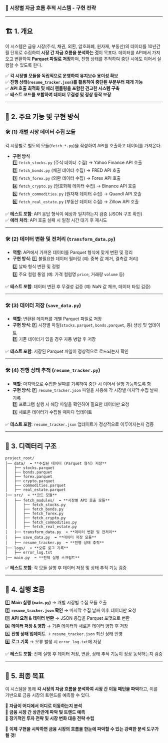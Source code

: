 ### 🚀 **시장별 자금 흐름 추적 시스템 - 구현 전략**  

---

## 🏗 **1. 개요**

이 시스템은 금융 시장(주식, 채권, 외환, 암호화폐, 원자재, 부동산)의 데이터를 10년간 월 단위로 수집하여 **시장 간 자금 흐름을 분석하는 것**이 목표다. 데이터를 API에서 가져오고 변환하여 **Parquet 파일로 저장**하며, 진행 상태를 추적하여 중단 시에도 이어서 실행할 수 있도록 한다.

✅ **각 시장별 모듈을 독립적으로 운영하여 유지보수 용이성 확보**  
✅ **진행 상태(`resume_tracker.json`)를 활용하여 중단된 부분부터 재개 가능**  
✅ **API 호출 최적화 및 에러 핸들링을 포함한 견고한 시스템 구축**  
✅ **테스트 코드를 포함하여 데이터 무결성 및 정상 동작 보장**  

---

## 📍 **2. 주요 기능 및 구현 방식**

### 🛠 **(1) 개별 시장 데이터 수집 모듈**  

각 시장별로 별도의 모듈(`fetch_*.py`)을 작성하여 API를 호출하고 데이터를 가져온다.

- **구현 방식**  
  1️⃣ `fetch_stocks.py` (주식 데이터 수집) → Yahoo Finance API 호출  
  2️⃣ `fetch_bonds.py` (채권 데이터 수집) → FRED API 호출  
  3️⃣ `fetch_forex.py` (외환 데이터 수집) → Forex API 호출  
  4️⃣ `fetch_crypto.py` (암호화폐 데이터 수집) → Binance API 호출  
  5️⃣ `fetch_commodities.py` (원자재 데이터 수집) → Quandl API 호출  
  6️⃣ `fetch_real_estate.py` (부동산 데이터 수집) → Zillow API 호출  

✅ **테스트 포함**: API 응답 형식이 예상과 일치하는지 검증 (JSON 구조 확인)  
✅ **에러 처리**: API 호출 실패 시 일정 시간 대기 후 재시도  

---

### 🛠 **(2) 데이터 변환 및 전처리 (`transform_data.py`)**  

- **역할**: API에서 가져온 데이터를 Parquet 형식에 맞게 변환 및 정리
- **구현 방식**:
  1️⃣ 불필요한 데이터 필터링 (예: 중복 값 제거, 결측값 처리)  
  2️⃣ 날짜 형식 변환 및 정렬  
  3️⃣ 주요 컬럼 통일 (예: 가격 컬럼명 `price`, 거래량 `volume` 등)  

✅ **테스트 포함**: 데이터 변환 후 무결성 검증 (예: NaN 값 체크, 데이터 타입 검증)  

---

### 🛠 **(3) 데이터 저장 (`save_data.py`)**  

- **역할**: 변환된 데이터를 개별 Parquet 파일로 저장
- **구현 방식**:
  1️⃣ 시장별 파일(`stocks.parquet`, `bonds.parquet`, 등) 생성 및 업데이트  
  2️⃣ 기존 데이터가 있을 경우 자동 병합 후 저장  

✅ **테스트 포함**: 저장된 Parquet 파일이 정상적으로 로드되는지 확인  

---

### 🛠 **(4) 진행 상태 추적 (`resume_tracker.py`)**  

- **역할**: 마지막으로 수집한 날짜를 기록하여 중단 시 이어서 실행 가능하도록 함  
- **구현 방식**:
  1️⃣ `resume_tracker.json` 파일을 사용해 각 시장별 마지막 수집 날짜 기록  
  2️⃣ 프로그램 실행 시 해당 파일을 확인하여 필요한 데이터만 요청  
  3️⃣ 새로운 데이터가 수집될 때마다 업데이트  

✅ **테스트 포함**: `resume_tracker.json` 업데이트가 정상적으로 이루어지는지 검증  

---

## 📂 **3. 디렉터리 구조**

```plaintext
project_root/
│── data/  ⬅️ **수집된 데이터 (Parquet 형식) 저장**
│   ├── stocks.parquet  
│   ├── bonds.parquet  
│   ├── forex.parquet  
│   ├── crypto.parquet  
│   ├── commodities.parquet  
│   ├── real_estate.parquet  
│── src/  ⬅️ **코드 모듈**
│   ├── fetch_modules/  ⬅️ **시장별 API 호출 모듈**
│   │   ├── fetch_stocks.py  
│   │   ├── fetch_bonds.py  
│   │   ├── fetch_forex.py  
│   │   ├── fetch_crypto.py  
│   │   ├── fetch_commodities.py  
│   │   ├── fetch_real_estate.py  
│   ├── transform_data.py  ⬅️ **데이터 변환 및 전처리**
│   ├── save_data.py  ⬅️ **데이터 저장 모듈**
│   ├── resume_tracker.py  ⬅️ **진행 상태 추적**
│── logs/  ⬅️ **오류 로그 기록**
│   ├── error_log.txt  
│── main.py  ⬅️ **전체 실행 스크립트**
```
✅ **테스트 포함**: 각 모듈 실행 후 데이터 저장 및 상태 추적 기능 검증  

---

## 🚀 **4. 실행 흐름**

1️⃣ **Main 실행 (`main.py`)** → 개별 시장별 수집 모듈 호출  
2️⃣ **`resume_tracker.json` 확인** → 마지막 수집 날짜 이후 데이터만 요청  
3️⃣ **API 요청 & 데이터 변환** → JSON 응답을 Parquet 포맷으로 변환  
4️⃣ **데이터 저장 & 병합** → 기존 데이터와 새로운 데이터 병합 후 저장  
5️⃣ **진행 상태 업데이트** → `resume_tracker.json` 최신 상태 반영  
6️⃣ **로그 기록** → 오류 발생 시 `error_log.txt`에 저장  

✅ **테스트 포함**: 전체 실행 후 데이터 저장, 변환, 상태 추적 기능이 정상 동작하는지 검증  

---

## 🎯 **5. 최종 목표**

이 시스템을 통해 **각 시장의 자금 흐름을 분석하여 시장 간 이동 패턴을 파악**하고, 이를 기반으로 금융 시장의 트렌드를 예측할 수 있다.

🔹 **자금이 어디에서 어디로 이동하는지 분석**  
🔹 **금융 시장 간 상관관계 파악 및 트렌드 예측**  
🔹 **장기적인 투자 전략 및 시장 변화 대응 전략 수립**  

🚀 **이제 구현을 시작하면 금융 시장의 흐름을 한눈에 파악할 수 있는 강력한 분석 도구가 될 것!**

